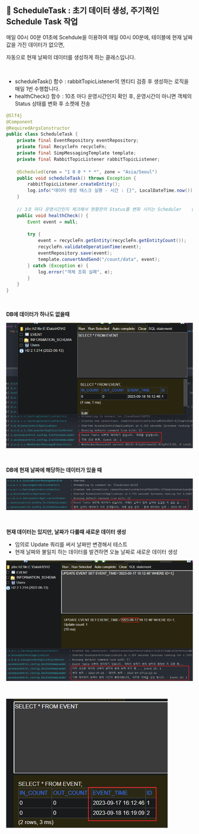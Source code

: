 ## 📘 **ScheduleTask : 초기 데이터 생성, 주기적인 Schedule Task 작업**

매일 00시 00분 01초에 Scehdule을 이용하여 매일 00시 00분에, 테이블에 현재 날짜 값을 가진 데이터가 없으면,

자동으로 현재 날짜의 데이터를 생성하게 하는 클래스입니다.

<br>

* scheduleTask() 함수 : rabbitTopicListener의 엔티티 검증 후 생성하는 로직을 매일 1번 수행합니다.
* healthCheck() 함수 : 10초 마다 운영시간인지 확인 후, 운영시간이 아니면 객체의 Status 상태를 변화 후 소켓에 전송

```java  
@Slf4j  
@Component  
@RequiredArgsConstructor  
public class ScheduleTask {  
    private final EventRepository eventRepository;  
    private final RecycleFn recycleFn;  
    private final SimpMessagingTemplate template;  
    private final RabbitTopicListener rabbitTopicListener;  
  
    @Scheduled(cron = "1 0 0 * * *", zone = "Asia/Seoul")  
    public void scheduleTask() throws Exception {  
        rabbitTopicListener.createEntity();  
        log.info("데이터 생성 태스크 실행 - 시간 : {}", LocalDateTime.now());  
    }  
  
    // 3초 마다 운영시간인지 체크해서 현황판의 Status를 변화 시키는 Scheduler    @Scheduled(cron = "0/3 * * * * *")  
    public void healthCheck() {  
        Event event = null;  
  
        try {  
            event = recycleFn.getEntity(recycleFn.getEntityCount());  
            recycleFn.validateOperationTime(event);  
            eventRepository.save(event);  
            template.convertAndSend("/count/data", event);  
        } catch (Exception e) {  
            log.error("객체 조회 실패", e);  
        }  
    }  
}
```

<br>

**DB에 데이터가 하나도 없을때**

![img](https://raw.githubusercontent.com/spacedustz/Obsidian-Image-Server/main/img2/h-initdata.png)

<br>

**DB에 현재 날짜에 해당하는 데이터가 있을 때**

![img](https://raw.githubusercontent.com/spacedustz/Obsidian-Image-Server/main/img2/h-initdata2.png)

<br>

**현재 데이터는 있지만, 날짜가 다를때 새로운 데이터 생성**

- 임의로 Update 쿼리를 써서 날짜만 변경해서 테스트
- 현재 날짜와 불일치 하는 데이터를 발견하면 오늘 날짜로 새로운 데이터 생성

![img](https://raw.githubusercontent.com/spacedustz/Obsidian-Image-Server/main/img2/h-initdata3.png)

<br>

![img](https://raw.githubusercontent.com/spacedustz/Obsidian-Image-Server/main/img2/h-initdata4.png)